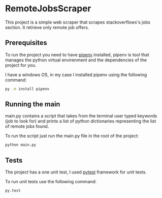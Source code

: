 # RemoteJobsScraper
This project is a simple web scraper that scrapes stackoverflows's jobs section. It retrieve only remote job offers.

## Prerequisites 
To run the project you need to have [pipenv](https://pypi.org/project/pipenv/) installed, pipenv is tool that 
manages the python virtual envirenment and the dependencies of the project for you.

I have a windows OS, in my case I installed pipenv using the following command:
```bat
py -m install pipenv
```
## Running the main
main.py contains a script that takes from the terminal user typed keywords (job to look for) and prints a list of
python dictionaries representing the list of remote jobs found.

To run the script just run the main.py file in the root of the project:
```bat
python main.py
```
## Tests
The project has a one unit test, I used [pytest](https://docs.pytest.org/en/latest/) framework for unit tests.

To run unit tests use the following command:
```bat
py.test
```